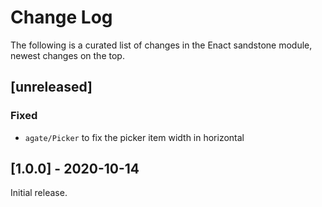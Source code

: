 # Change Log

The following is a curated list of changes in the Enact sandstone module, newest changes on the top.

## [unreleased]
 
### Fixed
- `agate/Picker` to fix the picker item width in horizontal

## [1.0.0] - 2020-10-14

Initial release.
